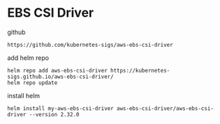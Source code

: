 
# EBS CSI Driver

github

```shell
https://github.com/kubernetes-sigs/aws-ebs-csi-driver
```

add helm repo

```shell
helm repo add aws-ebs-csi-driver https://kubernetes-sigs.github.io/aws-ebs-csi-driver/
helm repo update
```

install helm

```shell
helm install my-aws-ebs-csi-driver aws-ebs-csi-driver/aws-ebs-csi-driver --version 2.32.0
```
